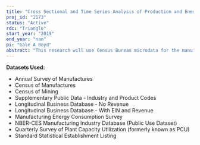 ```yaml
---
title: "Cross Sectional and Time Series Analysis of Production and Energy Efficiency in Manufacturing: Phase II"
proj_id: "2173"
status: "Active"
rdc: "Triangle"
start_year: "2019"
end_year: "nan"
pi: "Gale A Boyd"
abstract: "This research will use Census Bureau microdata for the manufacturing and mining sectors to describe the distribution and conditional distribution of energy efficiency and other production factors, as well as variables that influence those distributions, using both panel and cross-sectional data. We will use broad manufacturing and mining sector analyses as well as industry-specific case studies. We will construct new imputations for energy use, utilizing various approaches to impute energy use when particular survey and census items suffer from missing data due to non-response. Several interrelated activities will expand upon work conducted under prior Census projects, including updating previous studies; expanding the research into additional sectors and generating time series estimates to investigate drivers of changes in productivity and efficiency, including managerial effects; constructing estimates of the quantity of fuel use for plants not included in the Manufacturing Energy Consumption Survey but included in the Annual Survey of Manufactures and Census of Manufactures; and estimating the relationship between energy use, economic efficiency, and productivity from the dimensions of total factor, labor, and energy quantities for manufacturing and mining. A key component is that much of the analysis occurs at detailed industry levels where the researchers can use sector-specific knowledge to inform Census data collection processes."
---
```


**Datasets Used:**

  - Annual Survey of Manufactures 
  - Census of Manufactures 
  - Census of Mining 
  - Supplementary Public Data - Industry and Product Codes 
  - Longitudinal Business Database - No Revenue 
  - Longitudinal Business Database - With EIN and Revenue 
  - Manufacturing Energy Consumption Survey 
  - NBER-CES Manufacturing Industry Database (Public Use Dataset) 
  - Quarterly Survey of Plant Capacity Utilization (formerly known as PCU) 
  - Standard Statistical Establishment Listing 

